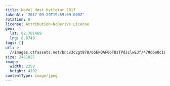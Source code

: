```yaml
---
title: NoVel Høst Hyttetur 2017
takenAt: '2017-09-29T19:59:09.000Z'
rotation: 0
license: Attribution-NoDerivs License
geo:
  lat: 62.781469
  lng: 8.8749
tags: []
url: >-
  //images.ctfassets.net/bncv3c2gt878/65EkQAF0oT8zTPdJclwEJf/470d6e0c185424d50231bc1d0a6f8f8c/novel-hst-hyttetur-2017_37389538126_o
size: 2461027
image:
  width: 2358
  height: 4192
contentType: image/jpeg
---
```


